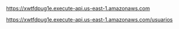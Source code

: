 https://xwtfdpug1e.execute-api.us-east-1.amazonaws.com

https://xwtfdpug1e.execute-api.us-east-1.amazonaws.com/usuarios
